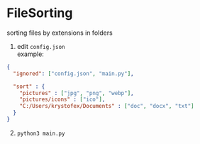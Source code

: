 # FileSorting
sorting files by extensions in folders


1. edit ```config.json```\
example: 
```json
{
  "ignored": ["config.json", "main.py"],

  "sort" : {
    "pictures" : ["jpg", "png", "webp"],
    "pictures/icons" : ["ico"],
    "C:/Users/krystofex/Documents" : ["doc", "docx", "txt"]
  }
}
```
2. ```python3 main.py```
